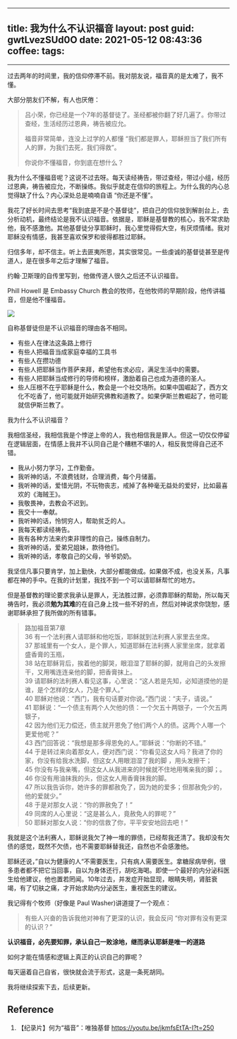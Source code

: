 
---
title: 我为什么不认识福音
layout: post
guid: gwtLvezSUd0O
date: 2021-05-12 08:43:36
coffee:
tags:
  -
---

过去两年的时间里，我的信仰停滞不前。我对朋友说，福音真的是太难了，我不懂。

大部分朋友们不解，有人也厌倦：

> 吕小荣，你已经是一个7年的基督徒了。圣经都被你翻了好几遍了。你带过查经，生活经历过恩典，祷告被应允。
> 
> 福音非常简单，连没上过学的人都懂 “我们都是罪人，耶稣担当了我们所有人的罪，为我们去死，我们得救”。    
> 
> 你说你不懂福音，你到底在想什么？

我为什么不懂福音呢？这说不过去呀。每天读经祷告，带过查经，带过小组，经历过恩典，祷告被应允，不断操练。我似乎就走在信仰的旅程上。为什么我的内心总觉得缺了什么？内心深处总是喃喃自语 “你还是不懂”。

我花了好长时间去思考“我到底是不是个基督徒”，把自己的信仰放到解剖台上，去分析动机，最终结论是我不认识福音。依据是，耶稣是基督教的核心，我不常求助他，我不感激他。其他基督徒分享耶稣时，我心里觉得假大空，有厌烦情绪。我对耶稣没有情感，我甚至喜欢保罗和彼得都胜过耶稣。

归信多年，却不信主。听上去匪夷所思，其实很常见。一些虔诚的基督徒甚至是传道人，是在很多年之后才理解了福音。

约翰·卫斯理的自传里写到，他做传道人很久之后还不认识福音。

Phill Howell 是 Embassy Church 教会的牧师，在他牧师的早期阶段，他传讲福音，但是他不懂福音。

![](https://mednoter.com/media/files/2021/2021-05-12_10-13-51.jpg)


自称基督徒但是不认识福音的理由各不相同。

- 有些人在律法这条路上修行
- 有些人把福音当成家庭幸福的工具书
- 有些人在攒功德
- 有些人把耶稣当作菩萨来拜，希望他有求必应，满足生活中的需要。
- 有些人把耶稣当成修行的导师和榜样，激励着自己也成为道德的圣人。
- 些人压根不在乎耶稣是什么，教会是一个社交场所。如果中国崛起了，西方文化不吃香了，他可能就开始研究佛教和道教了。如果伊斯兰教崛起了，他可能就信伊斯兰教了。

我为什么不认识福音？

我相信圣经，我相信我是个悖逆上帝的人，我也相信我是罪人。但这一切仅仅停留在逻辑层面，在情感上我并不认同自己是个糟糕不堪的人，相反我觉得自己还不错。

- 我从小努力学习，工作勤奋。
- 我听神的话，不浪费钱财，合理消费，每个月储蓄。
- 我听神的话，爱惜光阴，不玩物丧志，戒掉了各种毫无益处的爱好，比如最喜欢的《海贼王》。
- 我敬畏神，去教会不迟到。
- 我交十一奉献。
- 我听神的话，怜悯穷人，帮助贫乏的人。
- 我每天都读经祷告。
- 我有各种方法来约束非理性的自己，操练自制力。
- 我听神的话，爱弟兄姐妹，款待他们。
- 我听神的话，孝敬自己的父母，爷爷奶奶。

我坚信凡事只要肯学，加上勤快，大部分都能做成。如果做不成，也没关系，凡事都在神的手中。在我的计划里，我找不到一个可以请耶稣帮忙的地方。

但是基督教的理论要求我承认是罪人，无法胜过罪，必须靠耶稣的帮助，所以每天祷告时，我必须**勉为其难**的在自己身上找一些不好的点，然后对神说求你饶恕，感谢耶稣承担了我所做的所有错事。

> 路加福音第7章  
> 36 有一个法利赛人请耶稣和他吃饭，耶稣就到法利赛人家里去坐席。   
> 37 那城里有一个女人，是个罪人，知道耶稣在法利赛人家里坐席，就拿着盛香膏的玉瓶，    
> 38 站在耶稣背后，挨着他的脚哭，眼泪湿了耶稣的脚，就用自己的头发擦干，又用嘴连连亲他的脚，把香膏抹上。   
> 39 请耶稣的法利赛人看见这事，心里说：“这人若是先知，必知道摸他的是谁，是个怎样的女人，乃是个罪人。”      
> 40 耶稣对他说：“西门，我有句话要对你说。”西门说：“夫子，请说。”     
> 41 耶稣说：“一个债主有两个人欠他的债：一个欠五十两银子，一个欠五两银子，   
> 42 因为他们无力偿还，债主就开恩免了他们两个人的债。这两个人哪一个更爱他呢？”   
> 43 西门回答说：“我想是那多得恩免的人。”耶稣说：“你断的不错。”   
> 44 于是转过来向着那女人，便对西门说：“你看见这女人吗？我进了你的家，你没有给我水洗脚，但这女人用眼泪湿了我的脚 ，用头发擦干；   
> 45 你没有与我亲嘴，但这女人从我进来的时候就不住地用嘴亲我的脚；。   
> 46 你没有用油抹我的头，但这女人用香膏抹我的脚。   
> 47 所以我告诉你，她许多的罪都赦免了，因为她的爱多；但那赦免少的，他的爱就少。”    
> 48 于是对那女人说：“你的罪赦免了！”    
> 49 同席的人心里说：“这是甚么人，竟赦免人的罪呢？”   
> 50 耶稣对那女人说：“你的信救了你，平平安安地回去吧！”   

我就是这个法利赛人，耶稣说我欠了神一堆的罪债，已经帮我还清了。我却没有欠债的感觉，既然不欠债，也不需要耶稣替我还，自然也不会感激他。

耶稣还说，”自以为健康的人“不需要医生，只有病人需要医生。拿糖尿病举例，很多患者都不把它当回事，自以为身体还行，胡吃海喝。即使一个最好的内分泌科医生给他建议，他也置若罔闻。10年过去，并发症开始显现，眼睛失明，肾脏衰竭，有了切肤之痛，才开始求助内分泌医生，重视医生的建议。

我记得有个牧师（好像是 Paul Washer)讲道提了一个观点：
> 有些人兴奋的告诉我他对神有了更深的认识，我会反问 “你对罪有没有更深的认识？”

**认识福音，必先要知罪，承认自己一败涂地，继而承认耶稣是唯一的道路**

如何才能在情感和逻辑上真正的认识自己的罪呢？

每天逼着自己自省，很快就会流于形式，这是一条死胡同。

我将继续探索下去，后续更新。


## Reference

1. 【纪录片】何为“福音”：唯独基督 https://youtu.be/jkmfsEtTA-I?t=250
